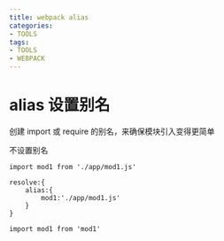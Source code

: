 ```yaml
---
title: webpack alias
categories: 
- TOOLS
tags:
- TOOLS
- WEBPACK
---
```



# alias 设置别名
创建 import 或 require 的别名，来确保模块引入变得更简单

不设置别名
```
import mod1 from './app/mod1.js'
```


```
resolve:{
    alias:{
        mod1:'./app/mod1.js'
    }
}
```
```
import mod1 from 'mod1'
```